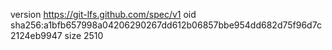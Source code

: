 version https://git-lfs.github.com/spec/v1
oid sha256:a1bfb657998a04206290267dd612b06857bbe954dd682d75f96d7c2124eb9947
size 2510
